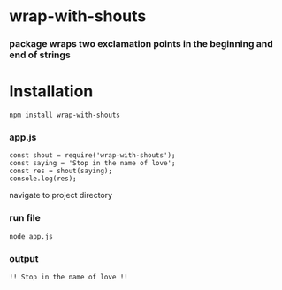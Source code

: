 # wrap-with-shouts
### package wraps two exclamation points in the beginning and end of strings

# Installation
```
npm install wrap-with-shouts
```
### app.js
```
const shout = require('wrap-with-shouts');
const saying = 'Stop in the name of love';
const res = shout(saying);
console.log(res);
```
navigate to project directory
### run file
```
node app.js
```
### output
```
!! Stop in the name of love !!
```
